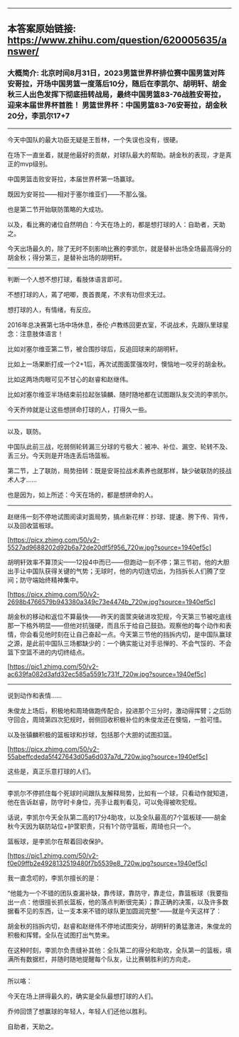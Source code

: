 ----------------------------------------
## 本答案原始链接: https://www.zhihu.com/question/620005635/answer/
### 大概简介: 北京时间8月31日，2023男篮世界杯排位赛中国男篮对阵安哥拉，开场中国男篮一度落后10分，随后在李凯尔、胡明轩、胡金秋三人出色发挥下彻底扭转战局，最终中国男篮83-76战胜安哥拉，迎来本届世界杯首胜！ 男篮世界杯：中国男篮83-76安哥拉，胡金秋20分，李凯尔17+7
----------------------------------------
今天中国队的最大功臣无疑是王哲林，一个失误也没有，很硬。

在场下一直坐着，就是他最好的贡献，对球队最大的帮助。胡金秋的表现，才是真正的mvp级别。

中国男篮击败安哥拉，本届世界杯第一场赢球。

既因为安哥拉——相对于塞尔维亚们——不那么强。

也是第二节开始联防策略的大成功。

以及，看比赛的诸位自然明白：今天在场上的，都是想打球的人：自助者，天助之。

今天出场最久的，除了无时不刻影响比赛的李凯尔，就是替补出场全场最高得分的胡金秋；得分第三，是替补出场的胡明轩。

----------------------------------------

判断一个人想不想打球，看肢体语言即可。

不想打球的人，蔫了吧唧，畏首畏尾，不求有功但求无过。

想打球的人，有情绪，有反应。

2016年总决赛第七场中场休息，泰伦·卢教练回更衣室，不说战术，先跟队里球星念：注意肢体语言！




比如对塞尔维亚第二节，被合围抄球后，反追回球来的胡明轩。

比如上一场果断打成一个2+1后，再次试图面筐强攻时，懊恼地一咬牙的胡金秋。

比如这两场肉眼可见不甘心的赵睿和赵继伟。

比如对塞尔维亚半场结束前拉起张镇麟、随时随地都在试图跟队友交流的李凯尔。

今天乔帅就是让这些想拼命打球的人，打得久一些。

----------------------------------------

以及，联防。

中国队此前三战，吃弱侧轮转漏三分球的亏极大：被冲、补位、漏空、轮转不及、丢三分。今天则是开场连丢后场篮板。

第二节，上了联防，局势扭转：既是安哥拉战术素养也就那样，缺少破联防的技战术人才……

也是因为，如上所述：今天在场的，都是想拼命的人。

----------------------------------------

赵继伟一刻不停地试图阅读对面局势，搞点新花样：抄球、提速、胯下传、背传，以及回收篮板球。

[https://picx.zhimg.com/50/v2-5527ad9688202d92b6a72de20df5f956_720w.jpg?source=1940ef5c]

胡明轩效率不算顶尖——12投4中而已——但跑动一刻不停；第三节初，他的大胆出手让中国队获得关键的气势；无球时，他的内切连切出，为挡拆长人们腾了空间；防守端始终精神集中。

[https://picx.zhimg.com/50/v2-2698b4766579b943380a349c73e4474b_720w.jpg?source=1940ef5c]

胡金秋的移动和返位不算最快——昨天的面筐突破进攻犯规，今天第三节被吃底线那一下格外明显——但他对抗强硬，而且乐于给自己鼓劲。观察他的每个动作和表情，你会看见他时刻在让自己奋起一点。今天第三节他的挡拆内切，是中国队赢球之源，是此前中国队三场都缺少的：一个确实能让对手忌惮的、不会气馁的、不会篮下空篮不进的内切终结点。

[https://pic1.zhimg.com/50/v2-ac639fa082d3afd32ec585a5591c731f_720w.jpg?source=1940ef5c]

----------------------------------------

说到动作和表情……

朱俊龙上场后，积极地和周琦做跑传配合，投进那个三分时，激动得挥臂；之后防守回合，周琦第四次犯规时，弱侧回收积极补位的朱俊龙还在懊恼，一脸可惜。

以及张镇麟积极的篮板球和抄球，包括那个大胆的试图扣篮。

[https://picx.zhimg.com/50/v2-55abeffcdeda5f427643d05a6d037a7d_720w.jpg?source=1940ef5c]

这些是，真正乐意打球的人们。

----------------------------------------

李凯尔不停抓住每个死球时间跟队友解释局势，比如有一个球，只看动作就知道，他在告诉赵睿，防守时卡身位，亮手让裁判看见，可以免得被吹犯规。

话说，李凯尔今天全队第二高的17分4助攻，以及全队最高的7个篮板球——胡金秋今天因为联防站位+护筐职责，只有1个防守篮板，周琦也只一个。

篮板球，是李凯尔在帮着回收保护。

[https://pic1.zhimg.com/50/v2-f0e09ffb2e4928132519480f7b5539e8_720w.jpg?source=1940ef5c]

我一直念叨的，李凯尔擅长的是：

“他能为一个不错的团队查漏补缺，靠传球，靠防守，靠走位，靠篮板球（我要指出一点：他很擅长抓长篮板，他的落点判断很完美）；靠正确的决策，以及许多数据看不见的东西，让一支本来不错的球队更加圆润完整”——就是今天这样了：

胡金秋的挡拆内切，赵睿和赵继伟不停地试图突分，胡明轩的勇猛激进，朱俊龙的积极和挥臂。全队在试图打出气势来。

在这种时刻，李凯尔负责缝补其他：全队第二的得分和助攻，全队第一的篮板，填满所有数据栏，并随时随地提醒每个队友，让比赛朝胜利的方向走。

----------------------------------------

所以咯：

今天在场上拼得最久的，确实是全队最想打球的人们。

乔帅回馈了想赢球的年轻人，年轻人们还他以胜利。

自助者，天助之。

